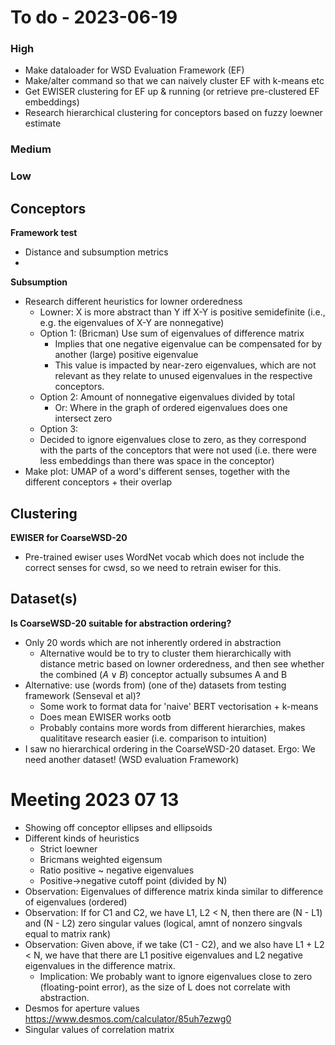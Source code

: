 # To do - 2023-06-19

### High
- Make dataloader for WSD Evaluation Framework (EF)
- Make/alter command so that we can naively cluster EF with k-means etc
- Get EWISER clustering for EF up & running (or retrieve pre-clustered EF embeddings)
- Research hierarchical clustering for conceptors based on fuzzy loewner estimate

### Medium

### Low

## Conceptors

**Framework test**
- Distance and subsumption metrics
- 

**Subsumption**
- Research different heuristics for lowner orderedness 
  - Lowner: X is more abstract than Y iff X-Y is positive semidefinite (i.e., e.g. the eigenvalues of X-Y are nonnegative)
  - Option 1: (Bricman) Use sum of eigenvalues of difference matrix
    - Implies that one negative eigenvalue can be compensated for by another (large) positive eigenvalue
    - This value is impacted by near-zero eigenvalues, which are not relevant as they relate to unused eigenvalues in the respective conceptors.
  - Option 2: Amount of nonnegative eigenvalues divided by total
    - Or: Where in the graph of ordered eigenvalues does one intersect zero
  - Option 3: 
  - Decided to ignore eigenvalues close to zero, as they correspond with the parts of the conceptors that were not used (i.e. there were less embeddings than there was space in the conceptor)
- Make plot: UMAP of a word's different senses, together with the different conceptors + their overlap

## Clustering

**EWISER for CoarseWSD-20**
- Pre-trained ewiser uses WordNet vocab which does not include the correct senses for cwsd, so we need to retrain ewiser for this.


## Dataset(s)
**Is CoarseWSD-20 suitable for abstraction ordering?**
- Only 20 words which are not inherently ordered in abstraction
  - Alternative would be to try to cluster them hierarchically with distance metric based on lowner orderedness, and then see whether the combined ($A\vee B$) conceptor actually subsumes A and B 
- Alternative: use (words from) (one of the) datasets from testing framework (Senseval et al)? 
  - Some work to format data for 'naive' BERT vectorisation + k-means
  - Does mean EWISER works ootb
  - Probably contains more words from different hierarchies, makes qualititave research easier (i.e. comparison to intuition)
- I saw no hierarchical ordering in the CoarseWSD-20 dataset. Ergo: We need another dataset! (WSD evaluation Framework)
  

# Meeting 2023 07 13

* Showing off conceptor ellipses and ellipsoids
* Different kinds of heuristics
  * Strict loewner
  * Bricmans weighted eigensum
  * Ratio positive ~ negative eigenvalues
  * Positive->negative cutoff point (divided by N)
* Observation: Eigenvalues of difference matrix kinda similar to difference of eigenvalues (ordered)
* Observation: If for C1 and C2, we have L1, L2 < N, then there are (N - L1) and (N - L2) zero singular values (logical, amnt of nonzero singvals equal to matrix rank)
* Observation: Given above, if we take (C1 - C2), and we also have L1 + L2 < N, we have that there are L1 positive eigenvalues and L2 negative eigenvalues in the difference matrix. 
  * Implication: We probably want to ignore eigenvalues close to zero (floating-point error), as the size of L does not correlate with abstraction.
* Desmos for aperture values https://www.desmos.com/calculator/85uh7ezwg0
* Singular values of correlation matrix